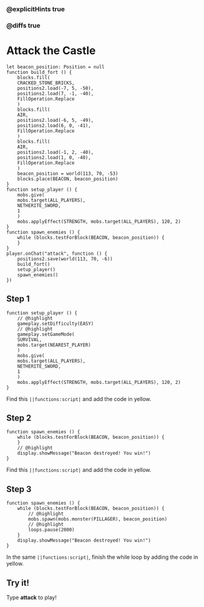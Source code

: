 ### @explicitHints true

### @diffs true

# Attack the Castle

```template
let beacon_position: Position = null
function build_fort () {
    blocks.fill(
    CRACKED_STONE_BRICKS,
    positions2.load(-7, 5, -50),
    positions2.load(7, -1, -40),
    FillOperation.Replace
    )
    blocks.fill(
    AIR,
    positions2.load(-6, 5, -49),
    positions2.load(6, 0, -41),
    FillOperation.Replace
    )
    blocks.fill(
    AIR,
    positions2.load(-1, 2, -40),
    positions2.load(1, 0, -40),
    FillOperation.Replace
    )
    beacon_position = world(113, 70, -53)
    blocks.place(BEACON, beacon_position)
}
function setup_player () {
    mobs.give(
    mobs.target(ALL_PLAYERS),
    NETHERITE_SWORD,
    1
    )
    mobs.applyEffect(STRENGTH, mobs.target(ALL_PLAYERS), 120, 2)
}
function spawn_enemies () {
    while (blocks.testForBlock(BEACON, beacon_position)) {
    }
}
player.onChat("attack", function () {
    positions2.save(world(113, 70, -6))
    build_fort()
    setup_player()
    spawn_enemies()
})
```

## Step 1

```blocks
function setup_player () {
    // @highlight
    gameplay.setDifficulty(EASY)
    // @highlight
    gameplay.setGameMode(
    SURVIVAL,
    mobs.target(NEAREST_PLAYER)
    )
    mobs.give(
    mobs.target(ALL_PLAYERS),
    NETHERITE_SWORD,
    1
    )
    mobs.applyEffect(STRENGTH, mobs.target(ALL_PLAYERS), 120, 2)
}
```

Find this ``||functions:script|`` and add the code in yellow.

## Step 2

```blocks
function spawn_enemies () {
    while (blocks.testForBlock(BEACON, beacon_position)) {
    }
    // @highlight
    display.showMessage("Beacon destroyed! You win!")
}
```

Find this ``||functions:script|`` and add the code in yellow.

## Step 3

```blocks
function spawn_enemies () {
    while (blocks.testForBlock(BEACON, beacon_position)) {
        // @highlight
        mobs.spawn(mobs.monster(PILLAGER), beacon_position)
        // @highlight
        loops.pause(2000)
    }
    display.showMessage("Beacon destroyed! You win!")
}
```

In the same ``||functions:script|``, finish the while loop by adding the code in yellow.

## Try it!

Type **attack** to play!